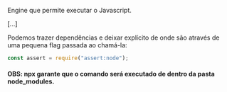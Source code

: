 Engine que permite executar o Javascript.

[...]

Podemos trazer dependências e deixar explícito de onde são através de uma pequena flag passada ao chamá-la:

```javascript
const assert = require("assert:node");
```

#### OBS: npx garante que o comando será executado de dentro da pasta node_modules.
